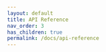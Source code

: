 ```yaml
---
layout: default
title: API Reference
nav_order: 3
has_children: true
permalink: /docs/api-reference
---
```

